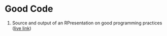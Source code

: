 # Good Code 

1. Source and output of an RPresentation on good programming practices ([live link](http://jackbrookes.github.io/good-code-r-presentation/output/presentation.html#/))
